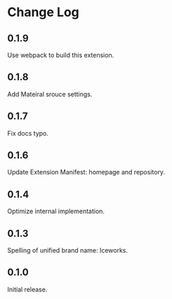 # Change Log

## 0.1.9

Use webpack to build this extension.

## 0.1.8

Add Mateiral srouce settings.

## 0.1.7

Fix docs typo.

## 0.1.6

Update Extension Manifest: homepage and repository.

## 0.1.4

Optimize internal implementation.

## 0.1.3

Spelling of unified brand name: Iceworks.

## 0.1.0

Initial release.
